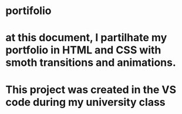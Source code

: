 # portifolio

# at this document, I partilhate my portfolio in HTML and CSS with smoth transitions and animations.
# This project was created in the VS code during my university class
